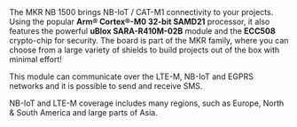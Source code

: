 <FeatureDescription>
The MKR NB 1500 brings NB-IoT / CAT-M1 connectivity to your projects. Using the popular <b>Arm® Cortex®-M0 32-bit SAMD21</b> processor, it also features the powerful <b>uBlox SARA-R410M-02B</b> module and the <b>ECC508</b> crypto-chip for security. The board is part of the MKR family, where you can choose from a large variety of shields to build projects out of the box with minimal effort!
</FeatureDescription>

<FeatureList>

<Feature title="Network Connectivity" image="cellular">

This module can communicate over the LTE-M, NB-IoT and EGPRS networks and it is possible to send and receive SMS.

  <FeatureLink variant="primary" title="Documentation" url="/tutorials/mkr-nb-1500/nb-scan-network"/>
  <FeatureLink variant="secondary" title="library" url="https://www.arduino.cc/reference/en/libraries/mkrnb/"/>
</Feature>

<Feature title="Coverage" image="world-map">

NB-IoT and LTE-M coverage includes many regions, such as Europe, North & South America and large parts of Asia.

  <FeatureLink variant="primary" title="Link to map" url="https://www.gsma.com/iot/deployment-map/"/>
</Feature>

</FeatureList>